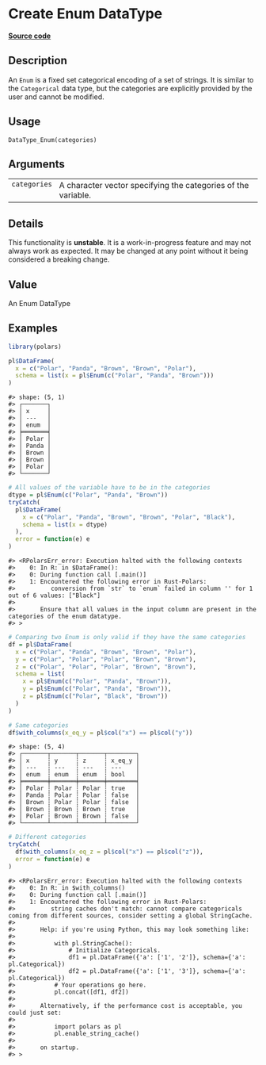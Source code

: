 

# Create Enum DataType

[**Source code**](https://github.com/pola-rs/r-polars/tree/8dac37e8bf89bcd080a13d0ed20dd1dc2bee615f/R/datatype.R#L415)

## Description

An <code>Enum</code> is a fixed set categorical encoding of a set of
strings. It is similar to the <code>Categorical</code> data type, but
the categories are explicitly provided by the user and cannot be
modified.

## Usage

<pre><code class='language-R'>DataType_Enum(categories)
</code></pre>

## Arguments

<table>
<tr>
<td style="white-space: nowrap; font-family: monospace; vertical-align: top">
<code id="categories">categories</code>
</td>
<td>
A character vector specifying the categories of the variable.
</td>
</tr>
</table>

## Details

This functionality is <strong>unstable</strong>. It is a
work-in-progress feature and may not always work as expected. It may be
changed at any point without it being considered a breaking change.

## Value

An Enum DataType

## Examples

``` r
library(polars)

pl$DataFrame(
  x = c("Polar", "Panda", "Brown", "Brown", "Polar"),
  schema = list(x = pl$Enum(c("Polar", "Panda", "Brown")))
)
```

    #> shape: (5, 1)
    #> ┌───────┐
    #> │ x     │
    #> │ ---   │
    #> │ enum  │
    #> ╞═══════╡
    #> │ Polar │
    #> │ Panda │
    #> │ Brown │
    #> │ Brown │
    #> │ Polar │
    #> └───────┘

``` r
# All values of the variable have to be in the categories
dtype = pl$Enum(c("Polar", "Panda", "Brown"))
tryCatch(
  pl$DataFrame(
    x = c("Polar", "Panda", "Brown", "Brown", "Polar", "Black"),
    schema = list(x = dtype)
  ),
  error = function(e) e
)
```

    #> <RPolarsErr_error: Execution halted with the following contexts
    #>    0: In R: in $DataFrame():
    #>    0: During function call [.main()]
    #>    1: Encountered the following error in Rust-Polars:
    #>          conversion from `str` to `enum` failed in column '' for 1 out of 6 values: ["Black"]
    #> 
    #>       Ensure that all values in the input column are present in the categories of the enum datatype.
    #> >

``` r
# Comparing two Enum is only valid if they have the same categories
df = pl$DataFrame(
  x = c("Polar", "Panda", "Brown", "Brown", "Polar"),
  y = c("Polar", "Polar", "Polar", "Brown", "Brown"),
  z = c("Polar", "Polar", "Polar", "Brown", "Brown"),
  schema = list(
    x = pl$Enum(c("Polar", "Panda", "Brown")),
    y = pl$Enum(c("Polar", "Panda", "Brown")),
    z = pl$Enum(c("Polar", "Black", "Brown"))
  )
)

# Same categories
df$with_columns(x_eq_y = pl$col("x") == pl$col("y"))
```

    #> shape: (5, 4)
    #> ┌───────┬───────┬───────┬────────┐
    #> │ x     ┆ y     ┆ z     ┆ x_eq_y │
    #> │ ---   ┆ ---   ┆ ---   ┆ ---    │
    #> │ enum  ┆ enum  ┆ enum  ┆ bool   │
    #> ╞═══════╪═══════╪═══════╪════════╡
    #> │ Polar ┆ Polar ┆ Polar ┆ true   │
    #> │ Panda ┆ Polar ┆ Polar ┆ false  │
    #> │ Brown ┆ Polar ┆ Polar ┆ false  │
    #> │ Brown ┆ Brown ┆ Brown ┆ true   │
    #> │ Polar ┆ Brown ┆ Brown ┆ false  │
    #> └───────┴───────┴───────┴────────┘

``` r
# Different categories
tryCatch(
  df$with_columns(x_eq_z = pl$col("x") == pl$col("z")),
  error = function(e) e
)
```

    #> <RPolarsErr_error: Execution halted with the following contexts
    #>    0: In R: in $with_columns()
    #>    0: During function call [.main()]
    #>    1: Encountered the following error in Rust-Polars:
    #>          string caches don't match: cannot compare categoricals coming from different sources, consider setting a global StringCache.
    #> 
    #>       Help: if you're using Python, this may look something like:
    #> 
    #>           with pl.StringCache():
    #>               # Initialize Categoricals.
    #>               df1 = pl.DataFrame({'a': ['1', '2']}, schema={'a': pl.Categorical})
    #>               df2 = pl.DataFrame({'a': ['1', '3']}, schema={'a': pl.Categorical})
    #>           # Your operations go here.
    #>           pl.concat([df1, df2])
    #> 
    #>       Alternatively, if the performance cost is acceptable, you could just set:
    #> 
    #>           import polars as pl
    #>           pl.enable_string_cache()
    #> 
    #>       on startup.
    #> >
